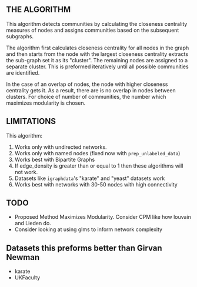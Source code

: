 ## THE ALGORITHM

This algorithm detects communities by calculating the closeness centrality measures of nodes and assigns communities based on the subsequent subgraphs.

The algorithm first calculates closeness centrality for all nodes in the graph and then starts from the node with the largest closeness centrality extracts the sub-graph set it as its "cluster". The remaining nodes are assigned to a separate cluster. This is preformed iteratively until all possible communities are identified.

In the case of an overlap of nodes, the node with higher closeness centrality gets it. As a result, there are is no overlap in nodes between clusters. For choice of number of communities, the number which maximizes modularity is chosen.

## LIMITATIONS

This algorithm:

1. Works only with undirected networks.
2. Works only with named nodes (fixed now with `prep_unlabeled_data`)
3. Works best with Bipartite Graphs
4. If edge_density is greater than or equal to 1 then these algorithms will not work. 
5. Datasets like `igraphdata`'s "karate" and "yeast" datasets work
6. Works best with networks with 30-50 nodes with high connectivity

## TODO

- Proposed Method Maximizes Modularity. Consider CPM like how louvain and Lieden do. 
- Consider looking at using glms to inform network complexity

## Datasets this preforms better than Girvan Newman

- karate
- UKFaculty

